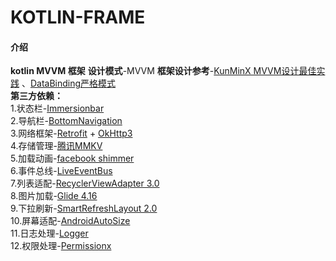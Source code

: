 # KOTLIN-FRAME

#### 介绍
**kotlin MVVM 框架**
**设计模式**-MVVM
**框架设计参考**-[KunMinX MVVM设计最佳实践](https://github.com/KunMinX/Jetpack-MVVM-Best-Practice)
、[DataBinding严格模式](https://github.com/kunminx/strict-databinding/)  
**第三方依赖：**  
1.状态栏-[Immersionbar](geyifeng/immersionbar)  
2.导航栏-[BottomNavigation](https://github.com/Ashok-Varma/BottomNavigation)  
3.网络框架-[Retrofit](https://github.com/squareup/retrofit2) + [OkHttp3](https://github.com/square/okhttp)  
4.存储管理-[腾讯MMKV](https://github.com/tencent/mmkv)  
5.加载动画-[facebook shimmer](https://github.com/facebook/shimmer)  
6.事件总线-[LiveEventBus](https://github.com/JeremyLiao/LiveEventBus)  
7.列表适配-[RecyclerViewAdapter 3.0](https://github.com/CymChad/BaseRecyclerViewAdapterHelper)  
8.图片加载-[Glide 4.16](https://github.com/bumptech/glide)  
9.下拉刷新-[SmartRefreshLayout 2.0](https://github.com/scwang90/SmartRefreshLayout)  
10.屏幕适配-[AndroidAutoSize](https://github.com/JessYanCoding/AndroidAutoSize)  
11.日志处理-[Logger](https://github.com/orhanobut/logger)  
12.权限处理-[Permissionx](https://github.com/guolindev/permissionx/)  

